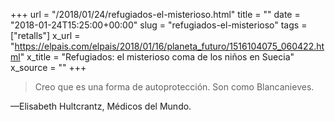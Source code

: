 +++
url = "/2018/01/24/refugiados-el-misterioso.html"
title = ""
date = "2018-01-24T15:25:00+00:00"
slug = "refugiados-el-misterioso"
tags = ["retalls"]
x_url = "https://elpais.com/elpais/2018/01/16/planeta_futuro/1516104075_060422.html"
x_title = "Refugiados: el misterioso coma de los niños en Suecia"
x_source = ""
+++


> Creo que es una forma de autoprotección. Son como Blancanieves.

—Elisabeth Hultcrantz, Médicos del Mundo.
